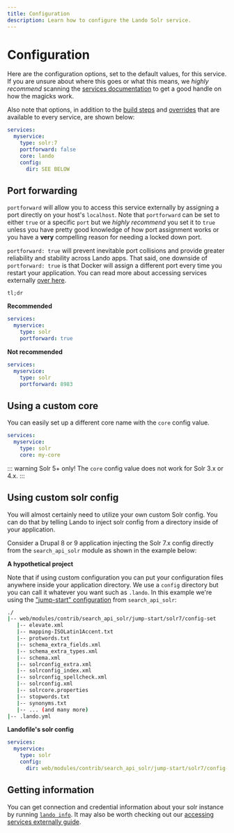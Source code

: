 ```yaml
---
title: Configuration
description: Learn how to configure the Lando Solr service.
---
```


# Configuration

Here are the configuration options, set to the default values, for this service. If you are unsure about where this goes or what this means, we *highly recommend* scanning the [services documentation](https://docs.lando.dev/core/v3/lando-service.html) to get a good handle on how the magicks work.

Also note that options, in addition to the [build steps](https://docs.lando.dev/core/v3/lando-service.html#build-steps) and [overrides](https://docs.lando.dev/core/v3/lando-service.html#overrides) that are available to every service, are shown below:

```yaml
services:
  myservice:
    type: solr:7
    portforward: false
    core: lando
    config:
      dir: SEE BELOW
```

## Port forwarding

`portforward` will allow you to access this service externally by assigning a port directly on your host's `localhost`. Note that `portforward` can be set to either `true` or a specific `port` but we *highly recommend* you set it to `true` unless you have pretty good knowledge of how port assignment works or you have a **very** compelling reason for needing a locked down port.

`portforward: true` will prevent inevitable port collisions and provide greater reliability and stability across Lando apps. That said, one downside of `portforward: true` is that Docker will assign a different port every time you restart your application. You can read more about accessing services externally [over here](https://docs.lando.dev/guides/external-access.html).

`tl;dr`

**Recommended**

```yaml
services:
  myservice:
    type: solr
    portforward: true
```

**Not recommended**

```yaml
services:
  myservice:
    type: solr
    portforward: 8983
```

## Using a custom core

You can easily set up a different core name with the `core` config value.

```yaml
services:
  myservice:
    type: solr
    core: my-core
```

::: warning Solr 5+ only!
The `core` config value does not work for Solr 3.x or 4.x.
:::

## Using custom solr config

You will almost certainly need to utilize your own custom Solr config. You can do that by telling Lando to inject solr config from a directory inside of your application.

Consider a Drupal 8 or 9 application injecting the Solr 7.x config directly from the `search_api_solr` module as shown in the example below:

**A hypothetical project**

Note that if using custom configuration you can put your configuration files anywhere inside your application directory. We use a `config` directory but you can call it whatever you want such as `.lando`. In this example we're using the ["jump-start" configuration](https://git.drupalcode.org/project/search_api_solr/-/tree/4.x/jump-start) from `search_api_solr`:

```bash
./
|-- web/modules/contrib/search_api_solr/jump-start/solr7/config-set
   |-- elevate.xml
   |-- mapping-ISOLatin1Accent.txt
   |-- protwords.txt
   |-- schema_extra_fields.xml
   |-- schema_extra_types.xml
   |-- schema.xml
   |-- solrconfig_extra.xml
   |-- solrconfig_index.xml
   |-- solrconfig_spellcheck.xml
   |-- solrconfig.xml
   |-- solrcore.properties
   |-- stopwords.txt
   |-- synonyms.txt
   |-- ... (and many more)
|-- .lando.yml
```

**Landofile's solr config**

```yaml
services:
  myservice:
    type: solr
    config:
      dir: web/modules/contrib/search_api_solr/jump-start/solr7/config-set
```

## Getting information

You can get connection and credential information about your solr instance by running [`lando info`](https://docs.lando.dev/cli/info.html). It may also be worth checking out our [accessing services externally guide](https://docs.lando.dev/guides/external-access.html).
